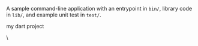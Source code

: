 A sample command-line application with an entrypoint in `bin/`, library code
in `lib/`, and example unit test in `test/`.

my dart project











\


